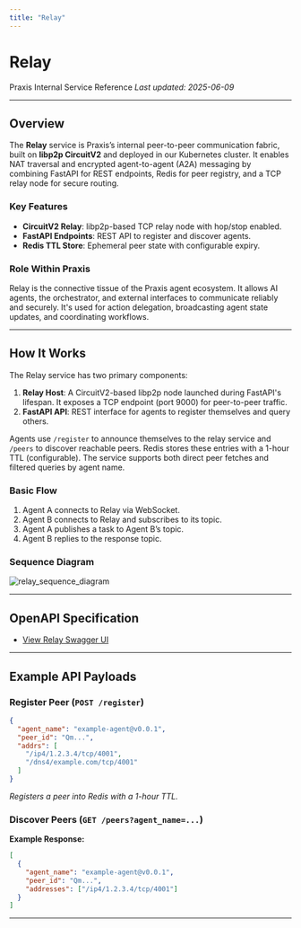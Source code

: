 ```yaml
---
title: "Relay"
---
```


# Relay

Praxis Internal Service Reference
*Last updated: 2025-06-09*

---

## Overview

The **Relay** service is Praxis’s internal peer-to-peer communication fabric, built on **libp2p CircuitV2** and deployed in our Kubernetes cluster. It enables NAT traversal and encrypted agent-to-agent (A2A) messaging by combining FastAPI for REST endpoints, Redis for peer registry, and a TCP relay node for secure routing.

### Key Features

* **CircuitV2 Relay**: libp2p-based TCP relay node with hop/stop enabled.
* **FastAPI Endpoints**: REST API to register and discover agents.
* **Redis TTL Store**: Ephemeral peer state with configurable expiry.


### Role Within Praxis

Relay is the connective tissue of the Praxis agent ecosystem. It allows AI agents, the orchestrator, and external interfaces to communicate reliably and securely. It's used for action delegation, broadcasting agent state updates, and coordinating workflows.

---

## How It Works

The Relay service has two primary components:

1. **Relay Host**: A CircuitV2-based libp2p node launched during FastAPI's lifespan. It exposes a TCP endpoint (port 9000) for peer-to-peer traffic.
2. **FastAPI API**: REST interface for agents to register themselves and query others.

Agents use `/register` to announce themselves to the relay service and `/peers` to discover reachable peers. Redis stores these entries with a 1-hour TTL (configurable). The service supports both direct peer fetches and filtered queries by agent name.


### Basic Flow

1. Agent A connects to Relay via WebSocket.
2. Agent B connects to Relay and subscribes to its topic.
3. Agent A publishes a task to Agent B’s topic.
4. Agent B replies to the response topic.

### Sequence Diagram

![`relay_sequence_diagram`](/img/relay_service_sequence.png)

---

## OpenAPI Specification

* [View Relay Swagger UI](https://relay-service.dev.prxs.ai/docs#/)

---

## Example API Payloads

### Register Peer (`POST /register`)

```json
{
  "agent_name": "example-agent@v0.0.1",
  "peer_id": "Qm...",
  "addrs": [
    "/ip4/1.2.3.4/tcp/4001",
    "/dns4/example.com/tcp/4001"
  ]
}
```

*Registers a peer into Redis with a 1-hour TTL.*

### Discover Peers (`GET /peers?agent_name=...`)

**Example Response:**

```json
[
  {
    "agent_name": "example-agent@v0.0.1",
    "peer_id": "Qm...",
    "addresses": ["/ip4/1.2.3.4/tcp/4001"]
  }
]
```

---
